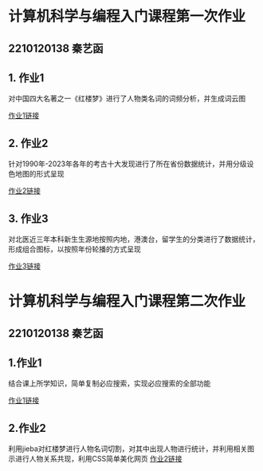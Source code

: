 # 计算机科学与编程入门课程第一次作业
## 2210120138 秦艺函
## 1. 作业1
对中国四大名著之一《红楼梦》进行了人物类名词的词频分析，并生成词云图

[作业1链接](https://yihanChin.github.io/红楼梦人物词云.html)
## 2. 作业2
针对1990年-2023年各年的考古十大发现进行了所在省份数据统计，并用分级设色地图的形式呈现

[作业2链接](https://yihanChin.github.io/历年全国考古十大发现地图.html)
## 3. 作业3
对北医近三年本科新生生源地按照内地，港澳台，留学生的分类进行了数据统计，形成组合图标，以按照年份轮播的方式呈现

[作业3链接](https://yihanChin.github.io/北医近三年本科新生生源.html)

# 计算机科学与编程入门课程第二次作业
## 2210120138 秦艺函
## 1.作业1
结合课上所学知识，简单复制必应搜索，实现必应搜索的全部功能

[作业1链接](https://yihanChin.github.io/搜索引擎.html)
## 2.作业2
利用jieba对红楼梦进行人物名词切割，对其中出现人物进行统计，并利用相关图示进行人物关系共现，利用CSS简单美化网页
[作业2链接](https://yihanChin.github.io/红楼梦人物关系图.html)
